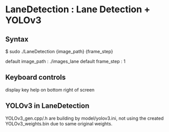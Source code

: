 
# LaneDetection : Lane Detection + YOLOv3

## Syntax

$ sudo ./LaneDetection {image_path} {frame_step}

default image_path : ./images_lane
default frame_step : 1

## Keyboard controls

display key help on bottom right of screen

## YOLOv3 in LaneDetection

YOLOv3_gen.cpp/.h are building by model/yolov3.ini,
not using the created YOLOv3_weights.bin due to same original weights.
